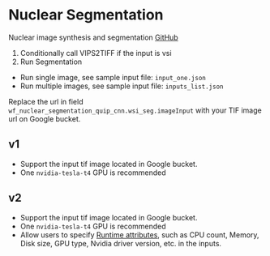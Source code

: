 # Nuclear Segmentation
Nuclear image synthesis and segmentation
[GitHub](https://github.com/SBU-BMI/quip_cnn_segmentation)

1. Conditionally call VIPS2TIFF if the input is vsi 
2. Run Segmentation

* Run single image, see sample input file: ```input_one.json```
* Run multiple images, see sample input file: ```inputs_list.json```

Replace the url in field ```wf_nuclear_segmentation_quip_cnn.wsi_seg.imageInput``` with your TIF image url on Google bucket.

## v1
* Support the input tif image located in Google bucket.
* One ```nvidia-tesla-t4``` GPU is recommended

## v2
* Support the input tif image located in Google bucket.
* One ```nvidia-tesla-t4``` GPU is recommended
* Allow users to specify [Runtime attributes](https://cromwell.readthedocs.io/en/develop/RuntimeAttributes/), such as CPU count, Memory, Disk size,  GPU type, Nvidia driver version, etc. in the inputs.
